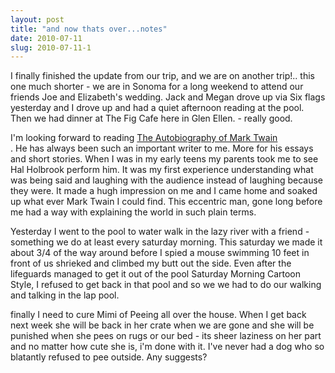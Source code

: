 ```yaml
---
layout: post
title: "and now thats over...notes"
date: 2010-07-11
slug: 2010-07-11-1
---
```


I finally finished the update from our trip, and we are on another trip!.. this one much shorter - we are in Sonoma for a long weekend to attend our friends Joe and Elizabeth&apos;s wedding.  Jack and Megan drove up via Six flags yesterday and I drove up and had a quiet afternoon reading at the pool.  Then we had dinner at The Fig Cafe here in Glen Ellen. - really good.

I&apos;m looking forward to reading  [The Autobiography of Mark Twain](http://www.pbs.org/newshour/bb/entertainment/july-dec10/twain_07-07.html ) <br />.  He has always been such an important writer to me. More for his essays and short stories.  When I was in my early teens my parents took me to see Hal Holbrook perform him.  It was my first experience understanding what was being  said and laughing with the audience instead of laughing because they were.  It made a hugh impression on me and I came home and soaked up what ever Mark Twain I could find.  This eccentric man, gone long  before me had a way with explaining the world in such plain terms. 

Yesterday I went to the pool to water walk in the lazy river with a friend - something we do at least every saturday morning.  This saturday we made it about 3/4 of the way around before I spied a mouse swimming 10 feet in front of us shrieked and climbed my butt out the side.  Even after the lifeguards managed to get it out of the pool Saturday Morning Cartoon Style, I refused to get back in that pool and so we we had to do our walking and talking in the lap pool.

finally  I need to cure Mimi of Peeing all over the house.  When I get back next week she will be back in her crate when we are gone and she will be punished when she pees on rugs or our bed - its sheer laziness on her part and no matter how cute she is, i&apos;m done with it.  I&apos;ve never had a dog who so blatantly refused to pee outside.  Any suggests?  
